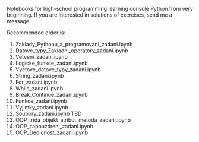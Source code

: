 Notebooks for high-school programming learning console Python from very beginning.
If you are interested in solutions of exercises, send me a message.

Recommended order is:
  1) Zaklady_Pythonu_a_programovani_zadani.ipynb
  2) Datove_typy_Zakladni_operatory_zadani.ipynb
  3) Vetveni_zadani.ipynb
  4) Logicke_funkce_zadani.ipynb
  5) Vyctove_datove_typy_zadani.ipynb
  6) String_zadani.ipynb
  7) For_zadani.ipynb
  8) While_zadani.ipynb
  9) Break_Continue_zadani.ipynb
  10) Funkce_zadani.ipynb
  11) Vyjimky_zadani.ipynb
  12) Soubory_zadani.ipynb TBD
  13) OOP_trida_objekt_atribut_metoda_zadani.ipynb
  14) OOP_zapouzdreni_zadani.ipynb
  15) OOP_Dedicnost_zadani.ipynb
